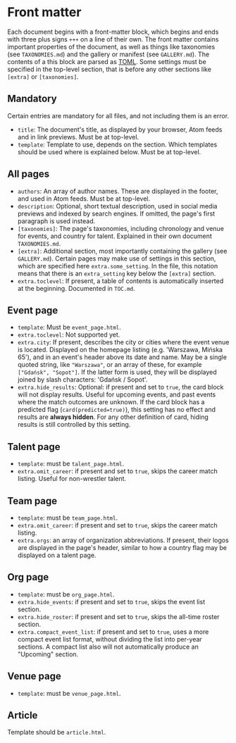 # Front matter

Each document begins with a front-matter block, which begins and ends with three plus signs `+++` on a line of their own.
The front matter contains important properties of the document, as well as things like taxonomies (see `TAXONOMIES.md`) and the gallery or manifest (see `GALLERY.md`).
The contents of a this block are parsed as [TOML](https://toml.io/en/).
Some settings must be specified in the top-level section, that is before any other sections like `[extra]` or `[taxonomies]`.

## Mandatory

Certain entries are mandatory for all files, and not including them is an error.

* `title`: The document's title, as displayed by your browser, Atom feeds and in link previews. Must be at top-level.
* `template`: Template to use, depends on the section. Which templates should be used where is explained below. Must be at top-level.

## All pages

* `authors`: An array of author names. These are displayed in the footer, and used in Atom feeds. Must be at top-level.
* `description`: Optional, short textual description, used in social media previews and indexed by search engines. If omitted, the page's first paragraph is used instead.
* `[taxonomies]`: The page's taxonomies, including chronology and venue for events, and country for talent. Explained in their own document `TAXONOMIES.md`.
* `[extra]`: Additional section, most importantly containing the gallery (see `GALLERY.md`). Certain pages may make use of settings in this section, which are specified here `extra.some_setting`. In the file, this notation means that there is an `extra_setting` key below the `[extra]` section.
* `extra.toclevel`: If present, a table of contents is automatically inserted at the beginning. Documented in `TOC.md`.

## Event page

* `template`: Must be `event_page.html`.
* `extra.toclevel`: Not supported yet.
* `extra.city`: If present, describes the city or cities where the event venue is located. Displayed on the homepage listing (e.g. 'Warszawa, Mińska 65'), and in an event's header above its date and name. May be a single quoted string, like `"Warszawa"`, or an array of these, for example `["Gdańsk", "Sopot"]`. If the latter form is used, they will be displayed joined by slash characters: 'Gdańsk / Sopot'.
* `extra.hide_results`: Optional: if present and set to `true`, the card block will not display results. Useful for upcoming events, and past events where the match outcomes are unknown. If the card block has a predicted flag (`card(predicted=true)`), this setting has no effect and results are **always hidden**. For any other definition of card, hiding results is still controlled by this setting.

## Talent page

* `template`: must be `talent_page.html`.
* `extra.omit_career`: if present and set to `true`, skips the career match listing. Useful for non-wrestler talent.

## Team page

* `template`: must be `team_page.html`.
* `extra.omit_career`: if present and set to `true`, skips the career match listing.
* `extra.orgs`: an array of organization abbreviations. If present, their logos are displayed in the page's header, similar to how a country flag may be displayed on a talent page.

## Org page

* `template`: must be `org_page.html`.
* `extra.hide_events`: if present and set to `true`, skips the event list section.
* `extra.hide_roster`: if present and set to `true`, skips the all-time roster section.
* `extra.compact_event_list`: if present and set to `true`, uses a more compact event list format, without dividing the list into per-year sections. A compact list also will not automatically produce an "Upcoming" section.

## Venue page

* `template`: must be `venue_page.html`.

## Article

Template should be `article.html`.
